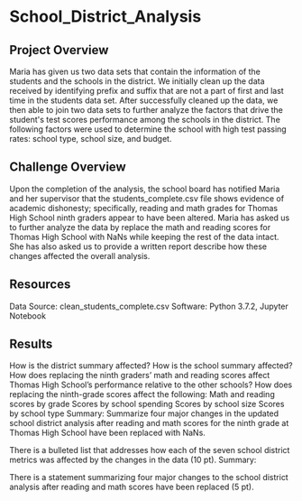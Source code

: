 # School_District_Analysis

## Project Overview 
Maria has given us two data sets that contain the information of the students and the schools in the district. We initially clean up the data received by identifying prefix and suffix that are not a part of first and last time in the students data set. After successfully cleaned up the data, we then able to join two data sets to further analyze the factors that drive the student's test scores performance among the schools in the district. The following factors were used to determine the school with high test passing rates: school type, school size, and budget.

## Challenge Overview
Upon the completion of the analysis, the school board has notified Maria and her supervisor that the students_complete.csv file shows evidence of academic dishonesty; specifically, reading and math grades for Thomas High School ninth graders appear to have been altered. Maria has asked us to further analyze the data by replace the math and reading scores for Thomas High School with NaNs while keeping the rest of the data intact. She has also asked us to provide a written report
describe how these changes affected the overall analysis.

## Resources
Data Source: clean_students_complete.csv Software: Python 3.7.2, Jupyter Notebook

## Results

How is the district summary affected?
How is the school summary affected?
How does replacing the ninth graders’ math and reading scores affect Thomas High School’s performance relative to the other schools?
How does replacing the ninth-grade scores affect the following:
Math and reading scores by grade
Scores by school spending
Scores by school size
Scores by school type
Summary: Summarize four major changes in the updated school district analysis after reading and math scores for the ninth grade at Thomas High School have been replaced with NaNs.


There is a bulleted list that addresses how each of the seven school district metrics was affected by the changes in the data (10 pt).
Summary:

There is a statement summarizing four major changes to the school district analysis after reading and math scores have been replaced (5 pt).
